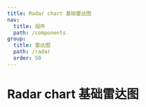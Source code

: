 ```yaml
---
title: Radar chart 基础雷达图
nav:
  title: 组件
  path: /components
group:
  title: 雷达图
  path: /radar
  order: 50
---
```


# Radar chart 基础雷达图

<code src="./.demos/basic.tsx"></code>
